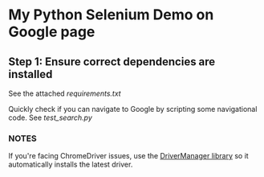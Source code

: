 # My Python Selenium Demo on Google page 

## Step 1: Ensure correct dependencies are installed

See the attached *requirements.txt*

Quickly check if you can navigate to Google by scripting some navigational code. See *test_search.py*

### NOTES
If you're facing ChromeDriver issues, use the [DriverManager library](https://stackoverflow.com/questions/60806988/selenium-error-this-version-of-chromedriver-only-supports-chrome-version-81-m) so it automatically installs the latest driver.


